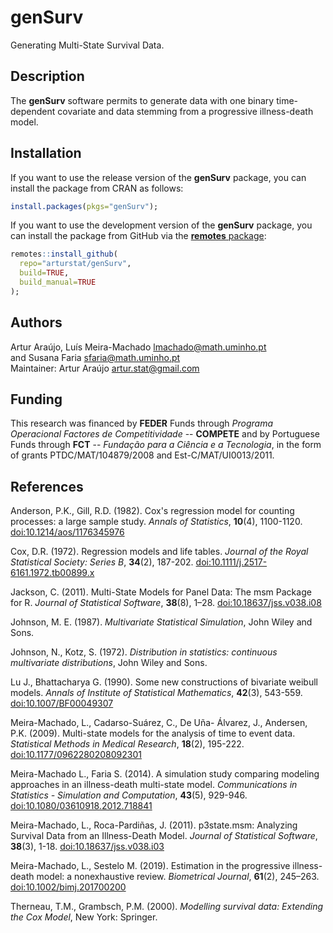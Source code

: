 # genSurv
Generating Multi-State Survival Data.

## Description
The **genSurv** software permits to generate data with one binary time-dependent covariate and data stemming from a progressive illness-death model.

## Installation
If you want to use the release version of the **genSurv** package, you can install the package from CRAN as follows:
```r
install.packages(pkgs="genSurv");
```
If you want to use the development version of the **genSurv** package, you can install the package from GitHub via the [**remotes** package](https://remotes.r-lib.org):
```r
remotes::install_github(
  repo="arturstat/genSurv",
  build=TRUE,
  build_manual=TRUE
);
```

## Authors
Artur Araújo, Luís Meira-Machado <lmachado@math.uminho.pt> \
and Susana Faria <sfaria@math.uminho.pt> \
Maintainer: Artur Araújo <artur.stat@gmail.com>

## Funding
This research was financed by **FEDER** Funds through *Programa Operacional Factores de Competitividade* -- **COMPETE** and by Portuguese Funds through **FCT** -- *Fundação para a Ciência e a Tecnologia*, in the form of grants PTDC/MAT/104879/2008 and Est-C/MAT/UI0013/2011.

## References
Anderson, P.K., Gill, R.D. (1982). Cox's regression model for counting processes: a large sample study. *Annals of Statistics*, **10**(4), 1100-1120. [doi:10.1214/aos/1176345976](https://doi.org/10.1214/aos/1176345976)

Cox, D.R. (1972). Regression models and life tables. *Journal of the Royal Statistical Society: Series B*, **34**(2), 187-202. [doi:10.1111/j.2517-6161.1972.tb00899.x](https://doi.org/10.1111/j.2517-6161.1972.tb00899.x)

Jackson, C. (2011). Multi-State Models for Panel Data: The msm Package for R. *Journal of Statistical Software*, **38**(8), 1–28. [doi:10.18637/jss.v038.i08](https://doi.org/10.18637/jss.v038.i08)

Johnson, M. E. (1987). *Multivariate Statistical Simulation*, John Wiley and Sons.

Johnson, N., Kotz, S. (1972). *Distribution in statistics: continuous multivariate distributions*, John Wiley and Sons.

Lu J., Bhattacharya G. (1990). Some new constructions of bivariate weibull models. *Annals of Institute of Statistical Mathematics*, **42**(3), 543-559. [doi:10.1007/BF00049307](https://doi.org/10.1007/BF00049307)

Meira-Machado, L., Cadarso-Suárez, C., De Uña- Álvarez, J., Andersen, P.K. (2009). Multi-state models for the analysis of time to event data. *Statistical Methods in Medical Research*, **18**(2), 195-222. [doi:10.1177/0962280208092301](https://doi.org/10.1177/0962280208092301)

Meira-Machado L., Faria S. (2014). A simulation study comparing modeling approaches in an illness-death multi-state model. *Communications in Statistics - Simulation and Computation*, **43**(5), 929-946. [doi:10.1080/03610918.2012.718841](https://doi.org/10.1080/03610918.2012.718841)

Meira-Machado, L., Roca-Pardiñas, J. (2011). p3state.msm: Analyzing Survival Data from an Illness-Death Model. *Journal of Statistical Software*, **38**(3), 1-18. [doi:10.18637/jss.v038.i03](https://doi.org/10.18637/jss.v038.i03)

Meira-Machado, L., Sestelo M. (2019). Estimation in the progressive illness-death model: a nonexhaustive
review. *Biometrical Journal*, **61**(2), 245–263. [doi:10.1002/bimj.201700200](https://doi.org/10.1002/bimj.201700200)

Therneau, T.M., Grambsch, P.M. (2000). *Modelling survival data: Extending the Cox Model*, New York: Springer.
